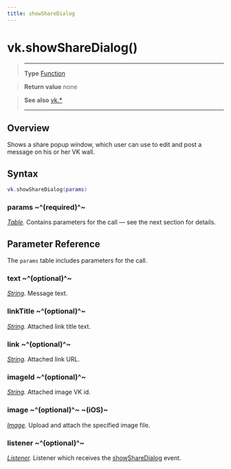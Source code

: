 ```yaml
---
title: showShareDialog
---
```

# vk.showShareDialog()

> --------------------- ------------------------------------------------------------------------------------------
> __Type__              [Function](https://docs.coronalabs.com/api/type/Function.html)

> __Return value__      none

> __See also__          [vk.*](/plugin/vk/)
> --------------------- ------------------------------------------------------------------------------------------

## Overview

Shows a share popup window, which user can use to edit and post a message on his or her VK wall.

## Syntax
```lua
vk.showShareDialog(params)
```
### params ~^(required)^~
_[Table](https://docs.coronalabs.com/api/type/Table.html)._ Contains parameters for the call &mdash; see the next section for details.

## Parameter Reference

The `params` table includes parameters for the call.

### text ~^(optional)^~
_[String](https://docs.coronalabs.com/api/type/String.html)._ Message text.

### linkTitle ~^(optional)^~
_[String](https://docs.coronalabs.com/api/type/String.html)._ Attached link title text.

### link ~^(optional)^~
_[String](https://docs.coronalabs.com/api/type/String.html)._ Attached link URL.

### imageId ~^(optional)^~
_[String](https://docs.coronalabs.com/api/type/String.html)._ Attached image VK id.

### image ~^(optional)^~ ~(iOS)~
_[Image](/plugin/vk/type/Image/)._ Upload and attach the specified image file.

### listener ~^(optional)^~
_[Listener](https://docs.coronalabs.com/api/type/Listener.html)._ Listener which receives the [showShareDialog](/plugin/vk/event/showShareDialog/) event.